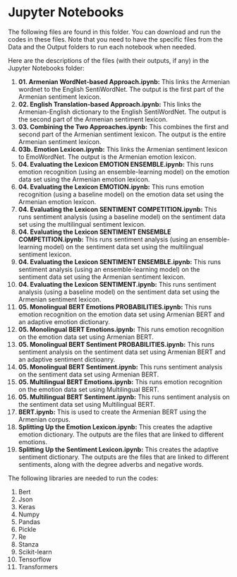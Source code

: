 # Jupyter Notebooks
The following files are found in this folder. You can download and run the codes in these files. Note that you need to have the specific files from the Data
and the Output folders to run each notebook when needed.

Here are the descriptions of the files (with their outputs, if any) in the Jupyter Notebooks folder:
1. **01. Armenian WordNet-based Approach.ipynb:** This links the Armenian wordnet to the English SentiWordNet. The output is the first part of the Armenian sentiment lexicon.
2. **02. English Translation-based Approach.ipynb:** This links the Armenian-English dictionary to the English SentiWordNet. The output is the second part of the Armenian sentiment lexicon.
3. **03. Combining the Two Approaches.ipynb:** This combines the first and second part of the Armenian sentiment lexicon. The output is the entire Armenian sentiment lexicon.
4. **03b. Emotion Lexicon.ipynb:** This links the Armenian sentiment lexicon to EmoWordNet. The output is the Armenian emotion lexicon.
5. **04. Evaluating the Lexicon EMOTION ENSEMBLE.ipynb:** This runs emotion recognition (using an ensemble-learning model) on the emotion data set using the Armenian emotion lexicon.
6. **04. Evaluating the Lexicon EMOTION.ipynb:** This runs emotion recognition (using a baseline model) on the emotion data set using the Armenian emotion lexicon.
7. **04. Evaluating the Lexicon SENTIMENT COMPETITION.ipynb:** This runs sentiment analysis (using a baseline model) on the sentiment data set using the multilingual sentiment lexicon.
8. **04. Evaluating the Lexicon SENTIMENT ENSEMBLE COMPETITION.ipynb:** This runs sentiment analysis (using an ensemble-learning model) on the sentiment data set using the multilingual sentiment lexicon.
9. **04. Evaluating the Lexicon SENTIMENT ENSEMBLE.ipynb:** This runs sentiment analysis (using an ensemble-learning model) on the sentiment data set using the Armenian sentiment lexicon.
10. **04. Evaluating the Lexicon SENTIMENT.ipynb:** This runs sentiment analysis (using a baseline model) on the sentiment data set using the Armenian sentiment lexicon.
11. **05. Monolingual BERT Emotions PROBABILITIES.ipynb:** This runs emotion recognition on the emotion data set using Armenian BERT and an adaptive emotion dictionary.
12. **05. Monolingual BERT Emotions.ipynb:** This runs emotion recognition on the emotion data set using Armenian BERT.
13. **05. Monolingual BERT Sentiment PROBABILITIES.ipynb:** This runs sentiment analysis on the sentiment data set using Armenian BERT and an adaptive sentiment dictioanry.
14. **05. Monolingual BERT Sentiment.ipynb:** This runs sentiment analysis on the sentiment data set using Armenian BERT.
15. **05. Multilingual BERT Emotions.ipynb:** This runs emotion recognition on the emotion data set using Multilingual BERT.
16. **05. Multilingual BERT Sentiment.ipynb:** This runs sentiment analysis on the sentiment data set using Multilingual BERT.
17. **BERT.ipynb:** This is used to create the Armenian BERT using the Armenian corpus.
18. **Splitting Up the Emotion Lexicon.ipynb:** This creates the adaptive emotion dictionary. The outputs are the files that are linked to different emotions.
19. **Splitting Up the Sentiment Lexicon.ipynb:** This creates the adaptive sentiment dictionary. The outputs are the files that are linked to different sentiments, along with the degree adverbs and negative words.

The following libraries are needed to run the codes:
1. Bert
2. Json
3. Keras
4. Numpy
5. Pandas
6. Pickle
7. Re
8. Stanza
9. Scikit-learn
10. Tensorflow
11. Transformers
